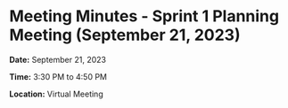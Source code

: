 # **Meeting Minutes - Sprint 1 Planning Meeting (September 21, 2023)**

**Date:** September 21, 2023

**Time:** 3:30 PM to 4:50 PM

**Location:** Virtual Meeting

